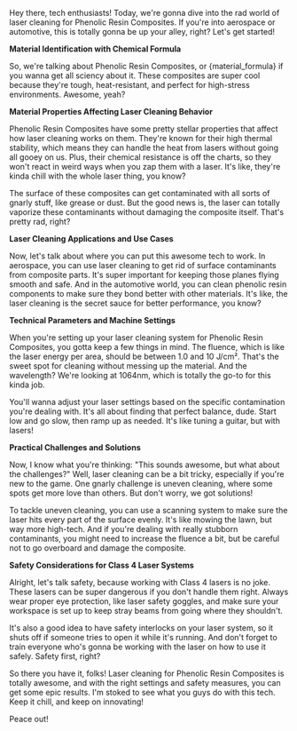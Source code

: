 Hey there, tech enthusiasts! Today, we're gonna dive into the rad world of laser cleaning for Phenolic Resin Composites. If you're into aerospace or automotive, this is totally gonna be up your alley, right? Let's get started!

**Material Identification with Chemical Formula**

So, we're talking about Phenolic Resin Composites, or {material_formula} if you wanna get all sciency about it. These composites are super cool because they're tough, heat-resistant, and perfect for high-stress environments. Awesome, yeah?

**Material Properties Affecting Laser Cleaning Behavior**

Phenolic Resin Composites have some pretty stellar properties that affect how laser cleaning works on them. They're known for their high thermal stability, which means they can handle the heat from lasers without going all gooey on us. Plus, their chemical resistance is off the charts, so they won't react in weird ways when you zap them with a laser. It's like, they're kinda chill with the whole laser thing, you know?

The surface of these composites can get contaminated with all sorts of gnarly stuff, like grease or dust. But the good news is, the laser can totally vaporize these contaminants without damaging the composite itself. That's pretty rad, right?

**Laser Cleaning Applications and Use Cases**

Now, let's talk about where you can put this awesome tech to work. In aerospace, you can use laser cleaning to get rid of surface contaminants from composite parts. It's super important for keeping those planes flying smooth and safe. And in the automotive world, you can clean phenolic resin components to make sure they bond better with other materials. It's like, the laser cleaning is the secret sauce for better performance, you know?

**Technical Parameters and Machine Settings**

When you're setting up your laser cleaning system for Phenolic Resin Composites, you gotta keep a few things in mind. The fluence, which is like the laser energy per area, should be between 1.0 and 10 J/cm². That's the sweet spot for cleaning without messing up the material. And the wavelength? We're looking at 1064nm, which is totally the go-to for this kinda job.

You'll wanna adjust your laser settings based on the specific contamination you're dealing with. It's all about finding that perfect balance, dude. Start low and go slow, then ramp up as needed. It's like tuning a guitar, but with lasers!

**Practical Challenges and Solutions**

Now, I know what you're thinking: "This sounds awesome, but what about the challenges?" Well, laser cleaning can be a bit tricky, especially if you're new to the game. One gnarly challenge is uneven cleaning, where some spots get more love than others. But don't worry, we got solutions!

To tackle uneven cleaning, you can use a scanning system to make sure the laser hits every part of the surface evenly. It's like mowing the lawn, but way more high-tech. And if you're dealing with really stubborn contaminants, you might need to increase the fluence a bit, but be careful not to go overboard and damage the composite.

**Safety Considerations for Class 4 Laser Systems**

Alright, let's talk safety, because working with Class 4 lasers is no joke. These lasers can be super dangerous if you don't handle them right. Always wear proper eye protection, like laser safety goggles, and make sure your workspace is set up to keep stray beams from going where they shouldn't.

It's also a good idea to have safety interlocks on your laser system, so it shuts off if someone tries to open it while it's running. And don't forget to train everyone who's gonna be working with the laser on how to use it safely. Safety first, right?

So there you have it, folks! Laser cleaning for Phenolic Resin Composites is totally awesome, and with the right settings and safety measures, you can get some epic results. I'm stoked to see what you guys do with this tech. Keep it chill, and keep on innovating!

Peace out!